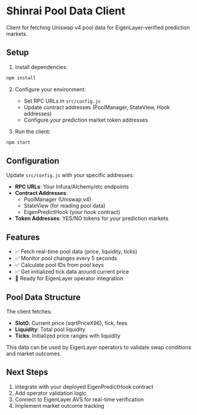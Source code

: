 # Shinrai Pool Data Client

Client for fetching Uniswap v4 pool data for EigenLayer-verified prediction markets.

## Setup

1. Install dependencies:
```bash
npm install
```

2. Configure your environment:
   - Set RPC URLs in `src/config.js`
   - Update contract addresses (PoolManager, StateView, Hook addresses)
   - Configure your prediction market token addresses

3. Run the client:
```bash
npm start
```

## Configuration

Update `src/config.js` with your specific addresses:

- **RPC URLs**: Your Infura/Alchemy/etc endpoints
- **Contract Addresses**:
  - PoolManager (Uniswap v4)
  - StateView (for reading pool data)
  - EigenPredictHook (your hook contract)
- **Token Addresses**: YES/NO tokens for your prediction markets

## Features

- ✅ Fetch real-time pool data (price, liquidity, ticks)
- ✅ Monitor pool changes every 5 seconds
- ✅ Calculate pool IDs from pool keys
- ✅ Get initialized tick data around current price
- 🔄 Ready for EigenLayer operator integration

## Pool Data Structure

The client fetches:
- **Slot0**: Current price (sqrtPriceX96), tick, fees
- **Liquidity**: Total pool liquidity
- **Ticks**: Initialized price ranges with liquidity

This data can be used by EigenLayer operators to validate swap conditions and market outcomes.

## Next Steps

1. Integrate with your deployed EigenPredictHook contract
2. Add operator validation logic
3. Connect to EigenLayer AVS for real-time verification
4. Implement market outcome tracking
